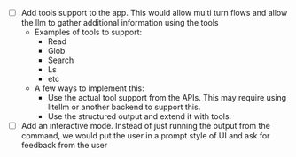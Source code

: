 - [ ] Add tools support to the app. This would allow multi turn flows and allow the llm to gather additional information using the tools
    - Examples of tools to support:
        - Read
        - Glob
        - Search
        - Ls
        - etc
    - A few ways to implement this:
        - Use the actual tool support from the APIs. This may require using litellm or another backend to support this.
        - Use the structured output and extend it with tools.
- [ ] Add an interactive mode. Instead of just running the output from the command, we would put the user in a prompt style of UI and ask for feedback from the user
